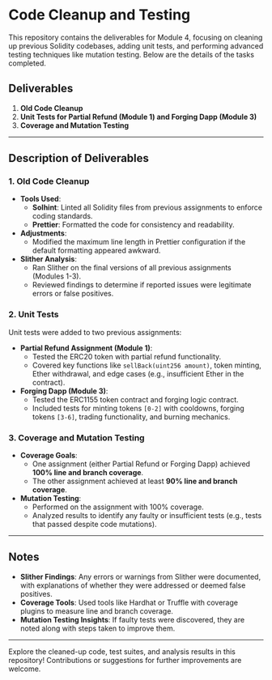 # Code Cleanup and Testing

This repository contains the deliverables for Module 4, focusing on cleaning up previous Solidity codebases, adding unit tests, and performing advanced testing techniques like mutation testing. Below are the details of the tasks completed.

## Deliverables

1. **Old Code Cleanup**
2. **Unit Tests for Partial Refund (Module 1) and Forging Dapp (Module 3)**
3. **Coverage and Mutation Testing**

---

## Description of Deliverables

### 1. Old Code Cleanup
- **Tools Used**:
  - **Solhint**: Linted all Solidity files from previous assignments to enforce coding standards.
  - **Prettier**: Formatted the code for consistency and readability.
- **Adjustments**:
  - Modified the maximum line length in Prettier configuration if the default formatting appeared awkward.
- **Slither Analysis**:
  - Ran Slither on the final versions of all previous assignments (Modules 1-3).
  - Reviewed findings to determine if reported issues were legitimate errors or false positives.

### 2. Unit Tests
Unit tests were added to two previous assignments:
- **Partial Refund Assignment (Module 1)**:
  - Tested the ERC20 token with partial refund functionality.
  - Covered key functions like `sellBack(uint256 amount)`, token minting, Ether withdrawal, and edge cases (e.g., insufficient Ether in the contract).
- **Forging Dapp (Module 3)**:
  - Tested the ERC1155 token contract and forging logic contract.
  - Included tests for minting tokens `[0-2]` with cooldowns, forging tokens `[3-6]`, trading functionality, and burning mechanics.

### 3. Coverage and Mutation Testing
- **Coverage Goals**:
  - One assignment (either Partial Refund or Forging Dapp) achieved **100% line and branch coverage**.
  - The other assignment achieved at least **90% line and branch coverage**.
- **Mutation Testing**:
  - Performed on the assignment with 100% coverage.
  - Analyzed results to identify any faulty or insufficient tests (e.g., tests that passed despite code mutations).

---

## Notes
- **Slither Findings**: Any errors or warnings from Slither were documented, with explanations of whether they were addressed or deemed false positives.
- **Coverage Tools**: Used tools like Hardhat or Truffle with coverage plugins to measure line and branch coverage.
- **Mutation Testing Insights**: If faulty tests were discovered, they are noted along with steps taken to improve them.

---

Explore the cleaned-up code, test suites, and analysis results in this repository! Contributions or suggestions for further improvements are welcome.
